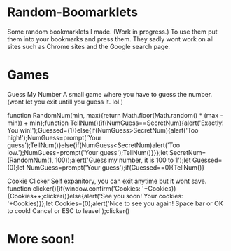 # Random-Boomarklets
Some random bookmarklets I made. (Work in progress.)
To use them put them into your bookmarks and press them. They sadly wont work on all sites such as Chrome sites and the Google search page.

# Games


Guess My Number
A small game where you have to guess the number. (wont let you exit untill you guess it. lol.)

function RandomNum(min, max){return Math.floor(Math.random() * (max - min)) + min};function TellNum(){if(NumGuess==SecretNum){alert('Exactly! You win!');Guessed=(1)}else{if(NumGuess>SecretNum){alert('Too high!');NumGuess=prompt('Your guess');TellNum()}else{if(NumGuess<SecretNum)alert('Too low.');NumGuess=prompt('Your guess');TellNum()}}};let SecretNum=(RandomNum(1, 100));alert('Guess my number, it is 100 to 1');let Guessed=(0);let NumGuess=prompt('Your guess');if(Guessed==0){TellNum()}

Cookie Clicker
Self expanitory, you can exit anytime but it wont save.
function clicker(){if(window.confirm('Cookies: '+Cookies)){Cookies++;clicker()}else{alert('See you soon! Your cookies: '+Cookies)}};let Cookies=(0);alert('Nice to see you again! Space bar or OK to cook! Cancel or ESC to leave!');clicker()

# More soon!
